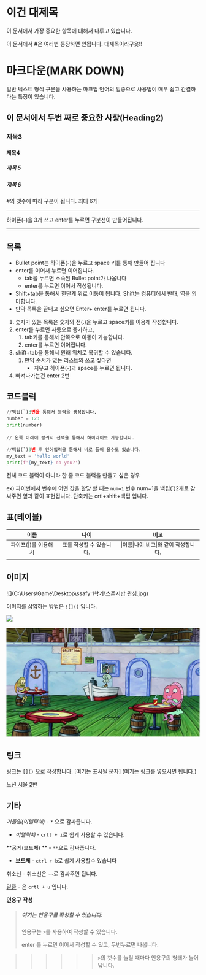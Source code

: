 # 이건 대제목

이 문서에서 가장 중요한 항목에 대해서 다루고 있습니다.

이 문서에서 #은 여러번 등장하면 안됩니다. 대제목이라구욧!!



# 마크다운(MARK DOWN)

일반 텍스트 형식 구문을 사용하는 마크업 언어의 일종으로 사용법이 매우 쉽고 간결하다는 특징이 있습니다.

## 이 문서에서 두번 째로 중요한 사항(Heading2)

### 제목3

#### 제목4

##### 제목 5

##### 제목 6

#의 갯수에 따라 구분이 됩니다. 최대 6개

---

하이픈(-)을 3개 쓰고 enter를 누르면 구분선이 만들어집니다.

---

## 목록

- Bullet point는 하이픈(-)을 누르고 space 키를 통해 만들어 집니다
- enter를 이어서 누르면 이어집니다.
  - tab을 누르면 소속된 Bullet point가 나옵니다
  - enter를 누르면 이어서 작성됩니다.
- Shift+tab을 통해서 한단계 위로 이동이 됩니다. Shift는 컴퓨터에서 반대, 역을 의미합니다.
- 만약 목록을 끝내고 싶으면 Enter+ enter를 누르면 됩니다.

1. 숫자가 있는 목록은 숫자와 점(.)을 누르고 space키를 이용해 작성합니다.
2. enter를 누르면 자동으로 증가하고,
   1. tab키를 통해서 안쪽으로 이동이 가능합니다.
   2. enter를 누르면 이어집니다.
3. shift+tab을 통해서 원래 위치로 복귀할 수 있습니다.
   1. 만약 순서가 없는 리스트와 쓰고 싶다면
      - 지우고 하이픈(-)과 space를 누르면 됩니다.
4. 빠져나가는건 enter 2번

## 코드블럭

```python
//백팁(`)3번을 통해서 블럭을 생성합니다.
number = 123
print(number)

// 왼쪽 아래에 랭귀지 선택을 통해서 하이라이트 가능합니다.	
```

```python
//백팁(`)3번 후 언어입력을 통해서 바로 들어 올수도 있습니다.
my_text = 'hello world'
print(f'{my_text} do you?')
```

전체 코드 블럭이 아니라 한 줄 코드 블럭을 만들고 싶은 경우

ex) 파이썬에서 변수에 어떤 값을 할당 할 때는 `num=1` 변수 num=1을 백팁(`)2개로 감싸주면 옆과 같이 표현됩니다. 단축키는 crtl+shift+백팁 입니다.

## 표(테이블)

|         이름          |           나이           |                  비고                   |
| :-------------------: | :----------------------: | :-------------------------------------: |
| 파이프(\|)를 이용해서 | 표를 작성할 수 있습니다. | \|이름\|나이\|비고\|와 같이 작성합니다. |
|                       |                          |                                         |

## 이미지

![](C:\Users\Game\Desktop\ssafy 1학기\스폰지밥 관심.jpg)

이미지를 삽입하는 방법은 `![]()` 입니다. 

![](https://i.picsum.photos/id/266/200/300.jpg?hmac=nAZYC6vsnq4fuOzfge00Ylvi9ALRMbMA8wxBxIPTjs0)

<img src="마크다운.assets/집게리아.jpg" alt="집게리아" style="zoom:55%;" />

## 링크

링크는 `[]()` 으로 작성합니다. [여기는 표시될 문자] (여기는 링크를 넣으시면 됩니다.)

[노션 서울 2반](https://www.notion.so/2-1c4f5973a41c43ebafa61276f63f1818)



## 기타

*기울임(이텔릭체)* - `*` 으로 감싸줍니다.

- *이텔릭체*  - `crtl + i`로 쉽게 사용할 수 있습니다.

**굵게(보드체) ** - `**`으로 감싸줍니다.

- **보드체** - `ctrl + b`로 쉽게 사용할수 있습니다

~~취소선~~ - 취소선은 `~~`로 감싸주면 됩니다.

<u>밑줄</u> - 은 `crtl + u` 입니다.

**인용구** **작성**

> ##### 여기는 인용구를 작성할 수 있습니다.
>
> 인용구는 `>`를 사용하여 작성할 수 있습니다.
>
> enter 를 누르면 이어서 작성할 수 있고, 두번누르면 나옵니다.

>
>
>> >
>> >
>> >> > >
>> >> > >
>> >> > >`>`의 갯수를 늘릴 때마다 인용구의 형태가 늘어납니다.

